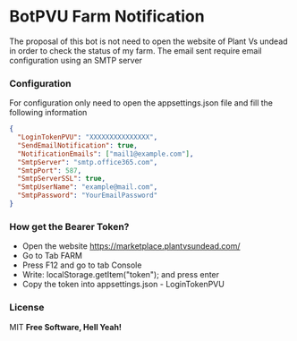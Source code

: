 # BotPVU Farm Notification
The proposal of this bot is not need to open the website of Plant Vs undead in order to check the status of my farm. The email sent require email configuration using an SMTP server

### Configuration
For configuration only need to open the appsettings.json file and fill the following information
```json
{
  "LoginTokenPVU": "XXXXXXXXXXXXXXX",
  "SendEmailNotification": true,
  "NotificationEmails": ["mail1@example.com"],
  "SmtpServer": "smtp.office365.com",
  "SmtpPort": 587,
  "SmtpServerSSL": true,
  "SmtpUserName": "example@mail.com",
  "SmtpPassword": "YourEmailPassword"
}
```
### How get the Bearer Token?
- Open the website https://marketplace.plantvsundead.com/
- Go to Tab FARM
- Press F12 and go to tab Console
- Write: localStorage.getItem("token"); and press enter
- Copy the token into appsettings.json - LoginTokenPVU

### License
MIT
**Free Software, Hell Yeah!**